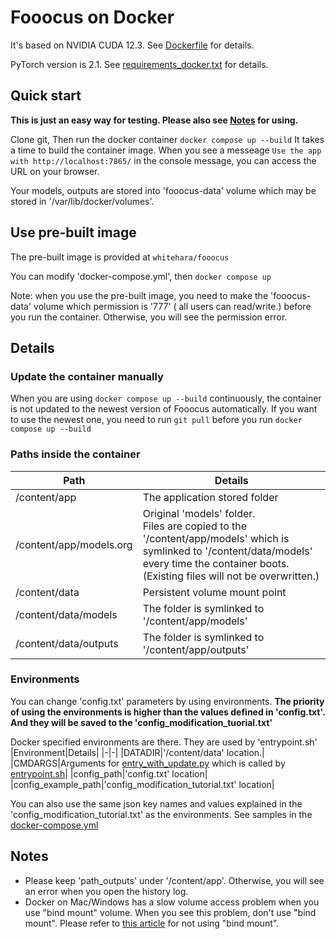 # Fooocus on Docker

It's based on NVIDIA CUDA 12.3. See [Dockerfile](Dockerfile) for details.

PyTorch version is 2.1. See [requirements_docker.txt](requirements_docker.txt) for details.

## Quick start

**This is just an easy way for testing. Please also see [Notes](#notes) for using.**

Clone git, Then run the docker container `docker compose up --build`
It takes a time to build the container image.
When you see a messeage  `Use the app with http://localhost:7865/` in the console message, you can access the URL on your browser.

Your models, outputs are stored into 'fooocus-data' volume which may be stored in '/var/lib/docker/volumes'.

## Use pre-built image

The pre-built image is provided at `whitehara/fooocus`

You can modify 'docker-compose.yml', then `docker compose up`

Note: when you use the pre-built image, you need to make the 'fooocus-data' volume which permission is '777' ( all users can read/write.) before you run the container.
Otherwise, you will see the permission error.

## Details

### Update the container manually

When you are using `docker compose up --build` continuously, the container is not updated to the newest version of Fooocus automatically.
If you want to use the newest one, you need to run `git pull` before you run `docker compose up --build`

### Paths inside the container

|Path|Details|
|-|-|
|/content/app|The application stored folder|
|/content/app/models.org|Original 'models' folder.<br> Files are copied to the '/content/app/models' which is symlinked to '/content/data/models' every time the container boots. (Existing files will not be overwritten.) |
|/content/data|Persistent volume mount point|
|/content/data/models|The folder is symlinked to '/content/app/models'|
|/content/data/outputs|The folder is symlinked to '/content/app/outputs'|

### Environments

You can change 'config.txt' parameters by using environments.
**The priority of using the environments is higher than the values defined in 'config.txt'. And they will be saved to the 'config_modification_tuorial.txt'**

Docker specified environments are there. They are used by 'entrypoint.sh'
|Environment|Details|
|-|-|
|DATADIR|'/content/data' location.|
|CMDARGS|Arguments for [entry_with_update.py](entry_with_update.py) which is called by [entrypoint.sh](entrypoint.sh)|
|config_path|'config.txt' location|
|config_example_path|'config_modification_tutorial.txt' location|

You can also use the same json key names and values explained in the 'config_modification_tutorial.txt' as the environments.
See samples in the [docker-compose.yml](docker-compose.yml)

## Notes

- Please keep 'path_outputs' under '/content/app'. Otherwise, you will see an error when you open the history log.
- Docker on Mac/Windows has a slow volume access problem when you use "bind mount" volume. When you see this problem, don't use "bind mount". Please refer to [this article](https://docs.docker.com/storage/volumes/#use-a-volume-with-docker-compose) for not using "bind mount".
